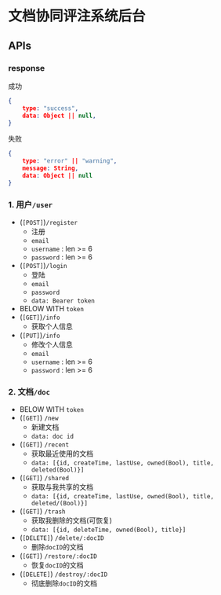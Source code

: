 # 文档协同评注系统后台

## APIs

### response

成功

```json
{
    type: "success",
    data: Object || null,
}
```

失败

```json
{
    type: "error" || "warning",
    message: String,
    data: Object || null
}
```

### 1. 用户`/user`

- (`[POST]`)`/register`
  - 注册
  - `email`
  - `username` : len >= 6
  - `password` : len >= 6
- (`[POST]`)`/login`
  - 登陆
  - `email`
  - `password`
  - `data: Bearer token`
- BELOW WITH `token`
- (`[GET]`)`/info`
  - 获取个人信息
- (`[PUT]`)`/info`
  - 修改个人信息
  - `email`
  - `username` : len >= 6
  - `password` : len >= 6

### 2. 文档`/doc`

- BELOW WITH `token`
- (`[GET]`) `/new`
  - 新建文档
  - `data: doc id`
- (`[GET]`) `/recent`
  - 获取最近使用的文档
  - `data: [{id, createTime, lastUse, owned(Bool), title, deleted(Bool)}]`
- (`[GET]`) `/shared`
  - 获取与我共享的文档
  - `data: [{id, createTime, lastUse, owned(Bool), title, deleted/(Bool)}]`
- (`[GET]`) `/trash`
  - 获取我删除的文档(可恢复)
  - `data: [{id, deleteTime, owned(Bool), title}]`
- (`[DELETE]`) `/delete/:docID`
  - 删除`docID`的文档
- (`[GET]`) `/restore/:docID`
  - 恢复`docID`的文档
- (`[DELETE]`) `/destroy/:docID`
  - 彻底删除`docID`的文档
